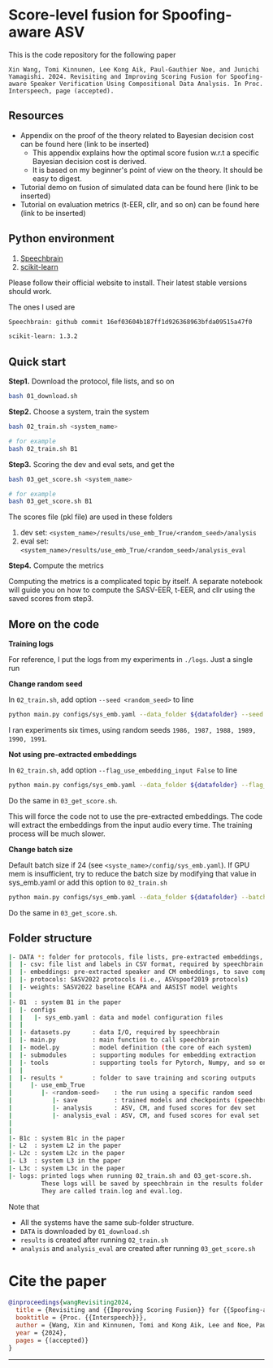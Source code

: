 # Score-level fusion for Spoofing-aware ASV

This is the code repository for the following paper

```
Xin Wang, Tomi Kinnunen, Lee Kong Aik, Paul-Gauthier Noe, and Junichi Yamagishi. 2024. Revisiting and Improving Scoring Fusion for Spoofing-aware Speaker Verification Using Compositional Data Analysis. In Proc. Interspeech, page (accepted).
```

## Resources

* Appendix on the proof of the theory related to Bayesian decision cost can be found here (link to be inserted)
  * This appendix explains how the optimal score fusion w.r.t a specific Bayesian decision cost is derived.
  * It is based on my beginner's point of view on the theory. It should be easy to digest.
* Tutorial demo on fusion of simulated data can be found here (link to be inserted)
* Tutorial on evaluation metrics (t-EER, cllr, and so on) can be found here (link to be inserted)

## Python environment

1. [Speechbrain](https://github.com/speechbrain/speechbrain)
2. [scikit-learn](https://scikit-learn.org/)

Please follow their official website to install.  Their latest stable versions should work. 

The ones I used are
```bash
Speechbrain: github commit 16ef03604b187ff1d926368963bfda09515a47f0

scikit-learn: 1.3.2
```

## Quick start


**Step1.** Download the protocol, file lists, and so on 

```bash
bash 01_download.sh 
```

**Step2.** Choose a system, train the system
```bash
bash 02_train.sh <system_name>

# for example
bash 02_train.sh B1
```
**Step3.** Scoring the dev and eval sets, and get the 

```bash
bash 03_get_score.sh <system_name>

# for example
bash 03_get_score.sh B1
```

The scores file (pkl file) are used in these folders 
1. dev set: `<system_name>/results/use_emb_True/<random_seed>/analysis`
2. eval set: `<system_name>/results/use_emb_True/<random_seed>/analysis_eval`


**Step4.** Compute the metrics

Computing the metrics is a complicated topic by itself. A separate notebook will guide you on how to compute the SASV-EER, t-EER, and cllr using the saved scores from step3.

## More on the code

**Training logs**

For reference, I put the logs from my experiments in `./logs`. Just a single run

**Change random seed**

In `02_train.sh`, add option `--seed <random_seed>` to line 

```bash
python main.py configs/sys_emb.yaml --data_folder ${datafolder} --seed <random_seed>
```

I ran experiments six times, using random seeds `1986, 1987, 1988, 1989, 1990, 1991`.

**Not using pre-extracted embeddings**

In `02_train.sh`, add option `--flag_use_embedding_input False` to line 

```bash
python main.py configs/sys_emb.yaml --data_folder ${datafolder} --flag_use_embedding_input False
```
Do the same in `03_get_score.sh`.

This will force the code not to use the pre-extracted embeddings. The code will extract the embeddings from the input audio every time. The training process will be much slower.

**Change batch size**

Default batch size if 24 (see `<syste_name>/config/sys_emb.yaml`). If GPU mem is insufficient, try to reduce the batch size by modifying that value in sys_emb.yaml or add this option to `02_train.sh`

```bash
python main.py configs/sys_emb.yaml --data_folder ${datafolder} --batch_size 16
```
Do the same in `03_get_score.sh`.


## Folder structure



```bash
|- DATA *: folder for protocols, file lists, pre-extracted embeddings, ...
|  |- csv: file list and labels in CSV format, required by speechbrain
|  |- embeddings: pre-extracted speaker and CM embeddings, to save computation time
|  |- protocols: SASV2022 protocols (i.e., ASVspoof2019 protocols)
|  |- weights: SASV2022 baseline ECAPA and AASIST model weights
|
|- B1  : system B1 in the paper
|  |- configs 
|  |   |- sys_emb.yaml : data and model configuration files
|  |
|  |- datasets.py      : data I/O, required by speechbrain  
|  |- main.py          : main function to call speechbrain 
|  |- model.py         : model definition (the core of each system)
|  |- submodules       : supporting modules for embedding extraction
|  |- tools            : supporting tools for Pytorch, Numpy, and so on
|  |
|  |- results *        : folder to save training and scoring outputs
|     |- use_emb_True     
|        |- <random-seed>    : the run using a specific random seed
|           |- save          : trained models and checkpoints (speechbrain format)
|           |- analysis      : ASV, CM, and fused scores for dev set
|           |- analysis_eval : ASV, CM, and fused scores for eval set
|         
|
|- B1c : system B1c in the paper
|- L2  : system L2 in the paper
|- L2c : system L2c in the paper
|- L3  : system L3 in the paper
|- L3c : system L3c in the paper
|- logs: printed logs when running 02_train.sh and 03_get-score.sh.
         These logs will be saved by speechbrain in the results folder as well.
         They are called train.log and eval.log.
```

Note that
* All the systems have the same sub-folder structure.
* `DATA` is downloaded by `01_download.sh`
* `results` is created after running `02_train.sh`
* `analysis` and `analysis_eval` are created after running `03_get_score.sh`

# Cite the paper

```bibtex
@inproceedings{wangRevisiting2024,
  title = {Revisiting and {{Improving Scoring Fusion}} for {{Spoofing-aware Speaker Verification Using Compositional Data Analysis}}},
  booktitle = {Proc. {{Interspeech}}},
  author = {Wang, Xin and Kinnunen, Tomi and Kong Aik, Lee and Noe, Paul-Gauthier and Yamagishi, Junichi},
  year = {2024},
  pages = {(accepted)}
}

```
---